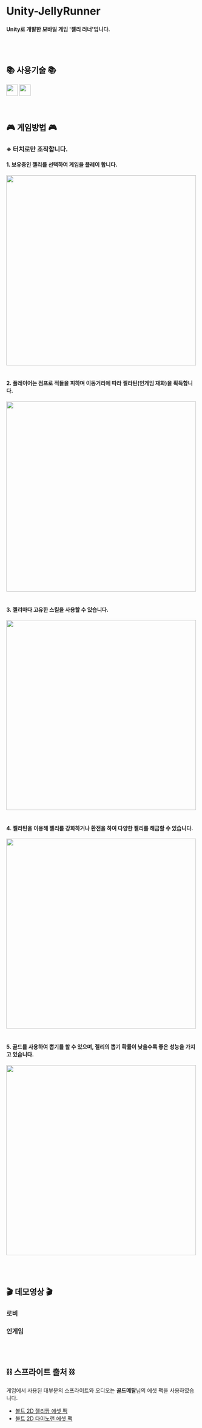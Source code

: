 # Unity-JellyRunner
#### Unity로 개발한 모바일 게임 '젤리 러너'입니다.
<br/><br/>

## 📚 사용기술 📚
<div>
  <img height="30" src="https://img.shields.io/badge/Unity-333333?style=flat&logo=unity&logoColor=white"/>
  <img height="30" src="https://img.shields.io/badge/C Sharp-003545?style=flat&logo=C sharp&logoColor=white"/>
</div>
<br/><br/>


## 🎮 게임방법 🎮
### ※ 터치로만 조작합니다.
#### 1. 보유중인 젤리를 선택하여 게임을 플레이 합니다.<br/>
  <img width="500" src="https://github.com/JongWon777/Unity-JellyRunner/assets/83633363/4892d665-e9d9-4d73-aee4-80cb92a8f503"/><br/><br/>
#### 2. 플레이어는 점프로 적들을 피하며 이동거리에 따라 젤라틴(인게임 재화)을 획득합니다.<br/>
  <img width="500" src="https://github.com/JongWon777/Unity-JellyRunner/assets/83633363/622888e5-0341-4202-808e-e1c93f40ddfd"/><br/><br/>
#### 3. 젤리마다 고유한 스킬을 사용할 수 있습니다.<br/>
  <img width="500" src="https://github.com/JongWon777/Unity-JellyRunner/assets/83633363/8c806174-6695-496b-8eb2-5aeec357f7ae"/><br/><br/>
#### 4. 젤라틴을 이용해 젤리를 강화하거나 환전을 하여 다양한 젤리를 해금할 수 있습니다.<br/>
  <img width="500" src="https://github.com/JongWon777/Unity-JellyRunner/assets/83633363/46f50896-8c52-4329-8dbc-4886615882ab"/><br/><br/>
#### 5. 골드를 사용하여 뽑기를 할 수 있으며, 젤리의 뽑기 확률이 낮을수록 좋은 성능을 가지고 있습니다.<br/>
  <img width="500" src="https://github.com/JongWon777/Unity-JellyRunner/assets/83633363/e6d94950-dced-4f42-b93e-9642e0a45db2"/><br/><br/>
<br/><br/>


## 🎬 데모영상 🎬

### 로비

### 인게임

<br/><br/>


## ⛓ 스프라이트 출처 ⛓
게임에서 사용된 대부분의 스프라이트와 오디오는 **골드메탈**님의 에셋 팩을 사용하였습니다.<br/>
- [볼트 2D 젤리팜 에셋 팩](https://assetstore.unity.com/packages/2d/characters/bolt-2d-jellyfarm-assets-pack-188722)<br/>
- [볼트 2D 다이노런 에셋 팩](https://assetstore.unity.com/packages/2d/characters/bolt-2d-dinorun-assets-pack-188721)<br/>
